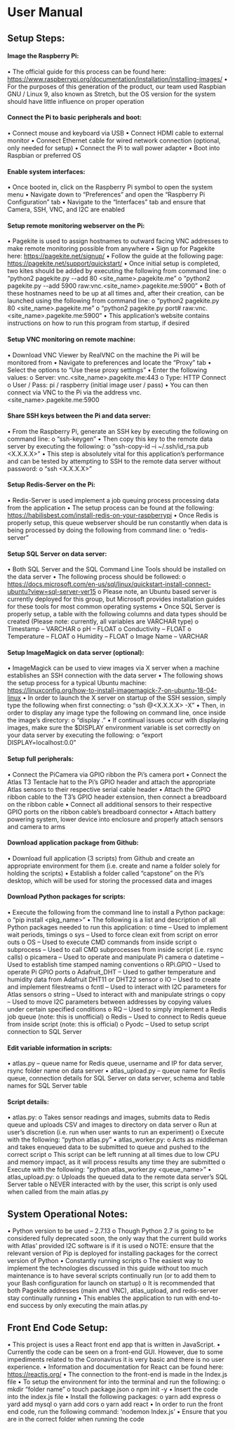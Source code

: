 # User Manual
## __Setup Steps__:
#### Image the Raspberry Pi:
•	The official guide for this process can be found here: https://www.raspberrypi.org/documentation/installation/installing-images/
•	For the purposes of this generation of the product, our team used Raspbian GNU / Linux 9, also known as Stretch, but the OS version for the system should have little influence on proper operation

#### Connect the Pi to basic peripherals and boot:
•	Connect mouse and keyboard via USB
•	Connect HDMI cable to external monitor
•	Connect Ethernet cable for wired network connection (optional, only needed for setup)
•	Connect the Pi to wall power adapter
•	Boot into Raspbian or preferred OS

#### Enable system interfaces:
•	Once booted in, click on the Raspberry Pi symbol to open the system menu
•	Navigate down to “Preferences” and open the “Raspberry Pi Configuration” tab
•	Navigate to the “Interfaces” tab and ensure that Camera, SSH, VNC, and I2C are enabled

#### Setup remote monitoring webserver on the Pi:
•	Pagekite is used to assign hostnames to outward facing VNC addresses to make remote monitoring possible from anywhere
•	Sign up for Pagekite here: https://pagekite.net/signup/
•	Follow the guide at the following page: https://pagekite.net/support/quickstart/
•	Once initial setup is completed, two kites should be added by executing the following from command line:
  o	“python2 pagekite.py --add 80 <site_name>.pagekite.me”
  o	“python2 pagekite.py --add 5900 raw:vnc.<site_name>.pagekite.me:5900”
•	Both of these hostnames need to be up at all times and, after their creation, can be launched using the following from command line:
  o	“python2 pagekite.py 80 <site_name>.pagekite.me”
  o	“python2 pagekite.py port# raw:vnc.<site_name>.pagekite.me:5900”
•	This application’s website contains instructions on how to run this program from startup, if desired

#### Setup VNC monitoring on remote machine:
•	Download VNC Viewer by RealVNC on the machine the Pi will be monitored from
•	Navigate to preferences and locate the “Proxy” tab
•	Select the options to “Use these proxy settings”
•	Enter the following values:
  o	Server: vnc.<site_name>.pagekite.me:443
  o	Type: HTTP Connect
  o	User / Pass: pi / raspberry (initial image user / pass)
•	You can then connect via VNC to the Pi via the address vnc.<site_name>.pagekite.me:5900

#### Share SSH keys between the Pi and data server:
•	From the Raspberry Pi, generate an SSH key by executing the following on command line: 
  o	“ssh-keygen”
•	Then copy this key to the remote data server by executing the following: 
  o	“ssh-copy-id –i ~/.ssh/id_rsa.pub <X.X.X.X>”
•	This step is absolutely vital for this application’s performance and can be tested by attempting to SSH to the remote data server without password:
  o	“ssh <X.X.X.X>”

#### Setup Redis-Server on the Pi:
•	Redis-Server is used implement a job queuing process processing data from the application
•	The setup process can be found at the following: https://habilisbest.com/install-redis-on-your-raspberrypi
•	Once Redis is properly setup, this queue webserver should be run constantly when data is being processed by doing the following from command line:
  o	“redis-server”

#### Setup SQL Server on data server:
•	Both SQL Server and the SQL Command Line Tools should be installed on the data server
•	The following process should be followed:
  o	https://docs.microsoft.com/en-us/sql/linux/quickstart-install-connect-ubuntu?view=sql-server-ver15
  o	Please note, an Ubuntu based server is currently deployed for this group, but Microsoft provides installation guides for these tools for most common operating systems
•	Once SQL Server is properly setup, a table with the following columns and data types should be created (Please note: currently, all variables are VARCHAR type)
  o	Timestamp – VARCHAR
  o	pH – FLOAT
  o	Conductivity – FLOAT
  o	Temperature – FLOAT
  o	Humidity – FLOAT
  o	Image Name – VARCHAR

#### Setup ImageMagick on data server (optional):
•	ImageMagick can be used to view images via X server when a machine establishes an SSH connection with the data server
•	The following shows the setup process for a typical Ubuntu machine: https://linuxconfig.org/how-to-install-imagemagick-7-on-ubuntu-18-04-linux
•	In order to launch the X server on startup of the SSH session, simply type the following when first connecting:
  o	“ssh <user>@<X.X.X.X> -X”
•	Then, in order to display any image type the following on command line, once inside the image’s directory:
  o	“display <filename>.<extension>”
•	If continual issues occur with displaying images, make sure the $DISPLAY environment variable is set correctly on your data server by executing the following:
  o	“export DISPLAY=localhost:0.0”

#### Setup full peripherals:
•	Connect the PiCamera via GPIO ribbon the Pi’s camera port
•	Connect the Atlas T3 Tentacle hat to the Pi’s GPIO header and attach the appropriate Atlas sensors to their respective serial cable header
•	Attach the GPIO ribbon cable to the T3’s GPIO header extension, then connect a breadboard on the ribbon cable
•	Connect all additional sensors to their respective GPIO ports on the ribbon cable’s breadboard connector
•	Attach battery powering system, lower device into enclosure and properly attach sensors and camera to arms

#### Download application package from Github:
•	Download full application (3 scripts) from Github and create an appropriate environment for them (i.e. create and name a folder solely for holding the scripts)
•	Establish a folder called “capstone” on the Pi’s desktop, which will be used for storing the processed data and images

#### Download Python packages for scripts:
•	Execute the following from the command line to install a Python package:
  o	“pip install <pkg_name>”
•	The following is a list and description of all Python packages needed to run this application:
  o	time – Used to implement wait periods, timings
  o	sys – Used to force clean exit from script on error outs
  o	OS – Used to execute CMD commands from inside script
  o	subprocess – Used to call CMD subprocesses from inside script (i.e. rsync calls)
  o	picamera – Used to operate and manipulate Pi camera
  o	datetime – Used to establish time stamped naming conventions
  o	RPi.GPIO – Used to operate Pi GPIO ports
  o	Adafruit_DHT – Used to gather temperature and humidity data from Adafruit DHT11 or DHT22 sensor
  o	IO – Used to create and implement filestreams
  o	fcntl – Used to interact with I2C parameters for Atlas sensors
  o	string – Used to interact with and manipulate strings
  o	copy – Used to move I2C parameters between addresses by copying values under certain specified conditions
  o	RQ – Used to simply implement a Redis job queue (note: this is unofficial)
  o	Redis – Used to connect to Redis queue from inside script (note: this is official)
  o	Pyodc – Used to setup script connection to SQL Server 

#### Edit variable information in scripts:
• atlas.py – queue name for Redis queue, username and IP for data server, rsync folder name on data server
•	atlas_upload.py – queue name for Redis queue, connection details for SQL Server on data server, schema and table names for SQL Server table

#### Script details:
•	atlas.py:
  o	Takes sensor readings and images, submits data to Redis queue and uploads CSV and images to directory on data server
  o	Run at user’s discretion (i.e. run when user wants to run an experiment)
  o	Execute with the following: “python atlas.py”
•	atlas_worker.py:
  o	Acts as middleman and takes enqueued data to be submitted to queue and pushed to the correct script
  o	This script can be left running at all times due to low CPU and memory impact, as it will process results any time they are submitted
  o	Execute with the following: “python atlas_worker.py <queue_name>”
•	atlas_upload.py:
  o	Uploads the queued data to the remote data server’s SQL Server table
  o	NEVER interacted with by the user, this script is only used when called from the main atlas.py

## __System Operational Notes__:
•	Python version to be used – 2.7.13
  o	Though Python 2.7 is going to be considered fully deprecated soon, the only way that the current build works with Atlas’ provided I2C software is if it is used
  o	NOTE: ensure that the relevant version of Pip is deployed for installing packages for the correct version of Python
•	Constantly running scripts
  o	The easiest way to implement the technologies discussed in this guide without too much maintenance is to have several scripts     continually run (or to add them to your Bash configuration for launch on startup)
  o	It is recommended that both Pagekite addresses (main and VNC), atlas_upload, and redis-server stay continually running
•	This enables the application to run with end-to-end success by only executing the main atlas.py

## __Front End Code Setup__:
•	This project is uses a React front end app that is written in JavaScript.
•	Currently the code can be seen on a front-end GUI. However, due to some impediments related to the Coronavirus it is very basic and there is no user experience.
•	Information and documentation for React can be found here: https://reactjs.org/
•	The connection to the front-end is made in the Index.js file
•	To setup the environment for into the terminal and run the following:
  o	mkdir “folder name”
  o	touch package.json
  o	npm init -y
• Insert the code into the index.js file
• Install the following packages:
  o	yarn add express 
  o yard add mysql 
  o	yarn add cors
  o	yarn add react
•	In order to run the front end code, run the following command: ‘nodemon Index.js’
• Ensure that you are in the correct folder when running the code
